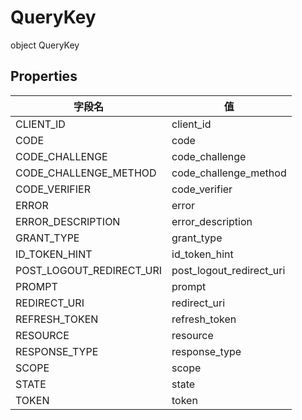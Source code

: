 # QueryKey

object QueryKey

## Properties

| 字段名                   | 值                       |
| ------------------------ | ------------------------ |
| CLIENT_ID                | client_id                |
| CODE                     | code                     |
| CODE_CHALLENGE           | code_challenge           |
| CODE_CHALLENGE_METHOD    | code_challenge_method    |
| CODE_VERIFIER            | code_verifier            |
| ERROR                    | error                    |
| ERROR_DESCRIPTION        | error_description        |
| GRANT_TYPE               | grant_type               |
| ID_TOKEN_HINT            | id_token_hint            |
| POST_LOGOUT_REDIRECT_URI | post_logout_redirect_uri |
| PROMPT                   | prompt                   |
| REDIRECT_URI             | redirect_uri             |
| REFRESH_TOKEN            | refresh_token            |
| RESOURCE                 | resource                 |
| RESPONSE_TYPE            | response_type            |
| SCOPE                    | scope                    |
| STATE                    | state                    |
| TOKEN                    | token                    |
